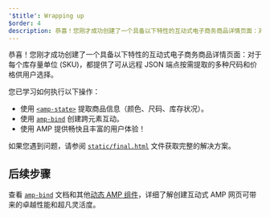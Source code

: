```yaml
---
'$title': Wrapping up
$order: 4
description: 恭喜！您刚才成功创建了一个具备以下特性的互动式电子商务商品详情页面：对于每个库存量单位 (SKU)，都提供了可从远程 JSON 端点按需提取的多种尺码和价格供用户选择。
---
```


恭喜！您刚才成功创建了一个具备以下特性的互动式电子商务商品详情页面：对于每个库存量单位 (SKU)，都提供了可从远程 JSON 端点按需提取的多种尺码和价格供用户选择。

您已学习如何执行以下操作：

- 使用 [`<amp-state>`](../../../../documentation/components/reference/amp-bind.md#state) 提取商品信息（颜色、尺码、库存状况）。
- 使用 [`amp-bind`](../../../../documentation/components/reference/amp-bind.md) 创建跨元素互动。
- 使用 AMP 提供畅快且丰富的用户体验！

如果您遇到问题，请参阅 [`static/final.html`](https://github.com/googlecodelabs/advanced-interactivity-in-amp/blob/master/static/final.html) 文件获取完整的解决方案。

## 后续步骤

查看 [`amp-bind`](../../../../documentation/components/reference/amp-bind.md) 文档和其他[动态 AMP 组件](../../../../documentation/components/index.html)，详细了解创建互动式 AMP 网页可带来的卓越性能和超凡灵活度。
